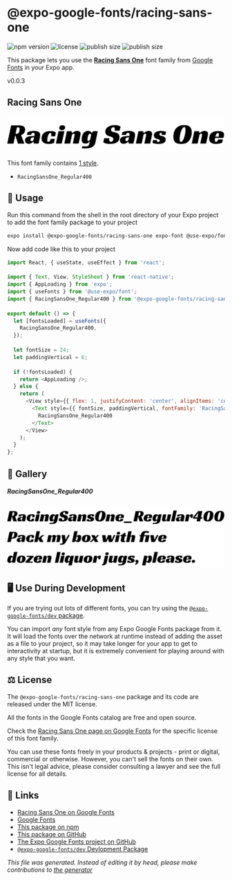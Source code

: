 # @expo-google-fonts/racing-sans-one

![npm version](https://flat.badgen.net/npm/v/@expo-google-fonts/racing-sans-one)
![license](https://flat.badgen.net/github/license/expo/google-fonts)
![publish size](https://flat.badgen.net/packagephobia/install/@expo-google-fonts/racing-sans-one)
![publish size](https://flat.badgen.net/packagephobia/publish/@expo-google-fonts/racing-sans-one)

This package lets you use the [**Racing Sans One**](https://fonts.google.com/specimen/Racing+Sans+One) font family from [Google Fonts](https://fonts.google.com/) in your Expo app.

v0.0.3

## Racing Sans One

![Racing Sans One](./font-family.png)

This font family contains [1 style](#gallery).

- `RacingSansOne_Regular400`

## 🔡 Usage

Run this command from the shell in the root directory of your Expo project to add the font family package to your project
```sh
expo install @expo-google-fonts/racing-sans-one expo-font @use-expo/font
```

Now add code like this to your project
```js
import React, { useState, useEffect } from 'react';

import { Text, View, StyleSheet } from 'react-native';
import { AppLoading } from 'expo';
import { useFonts } from '@use-expo/font';
import { RacingSansOne_Regular400 } from '@expo-google-fonts/racing-sans-one';

export default () => {
  let [fontsLoaded] = useFonts({
    RacingSansOne_Regular400,
  });

  let fontSize = 24;
  let paddingVertical = 6;

  if (!fontsLoaded) {
    return <AppLoading />;
  } else {
    return (
      <View style={{ flex: 1, justifyContent: 'center', alignItems: 'center' }}>
        <Text style={{ fontSize, paddingVertical, fontFamily: 'RacingSansOne_Regular400' }}>
          RacingSansOne_Regular400
        </Text>
      </View>
    );
  }
};

```

## 📖 Gallery

##### RacingSansOne_Regular400
![RacingSansOne_Regular400](./d832218eb9f68c818398e21dff506b95b27cf9a0830a3866a204eb2d2044027a.ttf.png)


## 🖥️ Use During Development

If you are trying out lots of different fonts, you can try using the [`@expo-google-fonts/dev` package](https://github.com/expo/google-fonts/tree/master/font-packages/dev#readme).

You can import *any* font style from any Expo Google Fonts package from it. It will load the fonts
over the network at runtime instead of adding the asset as a file to your project, so it may take longer
for your app to get to interactivity at startup, but it is extremely convenient
for playing around with any style that you want.

## ⚖️ License

The `@expo-google-fonts/racing-sans-one` package and its code are released under the MIT license.

All the fonts in the Google Fonts catalog are free and open source.

Check the [Racing Sans One page on Google Fonts](https://fonts.google.com/specimen/Racing+Sans+One) for the specific license of this font family.

You can use these fonts freely in your products & projects - print or digital, commercial or otherwise. However, you can't sell the fonts on their own. This isn't legal advice, please consider consulting a lawyer and see the full license for all details.

## 🔗 Links

- [Racing Sans One on Google Fonts](https://fonts.google.com/specimen/Racing+Sans+One)
- [Google Fonts](https://fonts.google.com/)
- [This package on npm](https://www.npmjs.com/package/@expo-google-fonts/racing-sans-one)
- [This package on GitHub](https://github.com/expo/google-fonts/tree/master/font-packages/racing-sans-one)
- [The Expo Google Fonts project on GitHub](https://github.com/expo/google-fonts)
- [`@expo-google-fonts/dev` Devlopment Package](https://github.com/expo/google-fonts/tree/master/font-packages/dev)


*This file was generated. Instead of editing it by head, please make contributions to [the generator](https://github.com/expo/google-fonts/tree/master/packages/generator)*
